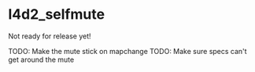 l4d2_selfmute
=============
Not ready for release yet!

TODO: Make the mute stick on mapchange
TODO: Make sure specs can't get around the mute